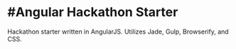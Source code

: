 #Angular Hackathon Starter
==============

Hackathon starter written in AngularJS. Utilizes Jade, Gulp, Browserify, and CSS.
